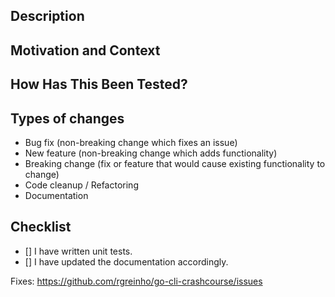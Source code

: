<!--- Provide a general summary of your changes in the Title above -->

Description
-----------
<!--- Describe your changes in detail -->

Motivation and Context
----------------------
<!--- Why is this change required? What problem does it solve? -->
<!--- If it fixes an open issue, please link to the issue here. -->

How Has This Been Tested?
-------------------------
<!--- Please describe in detail how you tested your changes. -->
<!--- Include details of your testing environment, and the tests you ran to -->
<!--- see how your change affects other areas of the code, etc. -->

Types of changes
----------------
<!--- What types of changes does your code introduce? Remove what does not apply. -->
- Bug fix (non-breaking change which fixes an issue)
- New feature (non-breaking change which adds functionality)
- Breaking change (fix or feature that would cause existing functionality to change)
- Code cleanup / Refactoring
- Documentation

Checklist
---------
<!--- Go over all the following points, and put an `x` in all the boxes that apply. -->
<!--- If you're unsure about any of these, don't hesitate to ask. We're here to help! -->
- [] I have written unit tests.
- [] I have updated the documentation accordingly.

<!-- Place the *FULL* URL of the issue here it this PR fixes an existing issue. -->
Fixes: https://github.com/rgreinho/go-cli-crashcourse/issues
